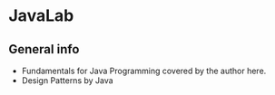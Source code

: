 # JavaLab

## General info
- Fundamentals for Java Programming covered by the author here. 
- Design Patterns by Java

